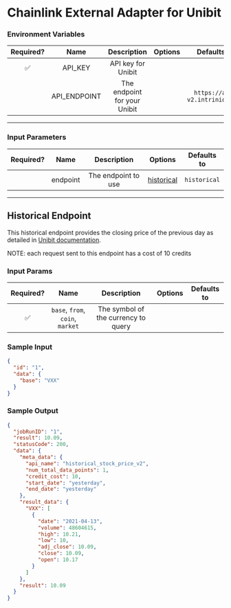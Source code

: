 # Chainlink External Adapter for Unibit

### Environment Variables

| Required? |     Name     |         Description          | Options |          Defaults to           |
| :-------: | :----------: | :--------------------------: | :-----: | :----------------------------: |
|    ✅     |   API_KEY    |      API key for Unibit      |         |                                |
|           | API_ENDPOINT | The endpoint for your Unibit |         | `https://api-v2.intrinio.com/` |

---

### Input Parameters

| Required? |   Name   |     Description     |              Options               | Defaults to  |
| :-------: | :------: | :-----------------: | :--------------------------------: | :----------: |
|           | endpoint | The endpoint to use | [historical](#Historical-Endpoint) | `historical` |

---

## Historical Endpoint

This historical endpoint provides the closing price of the previous day as detailed in [Unibit documentation](https://unibit.ai/api/docs/V2.0/historical_stock_price).

NOTE: each request sent to this endpoint has a cost of 10 credits

### Input Params

| Required? |               Name               |             Description             | Options | Defaults to |
| :-------: | :------------------------------: | :---------------------------------: | :-----: | :---------: |
|    ✅     | `base`, `from`, `coin`, `market` | The symbol of the currency to query |         |             |

### Sample Input

```json
{
  "id": "1",
  "data": {
    "base": "VXX"
  }
}
```

### Sample Output

```json
{
  "jobRunID": "1",
  "result": 10.09,
  "statusCode": 200,
  "data": {
    "meta_data": {
      "api_name": "historical_stock_price_v2",
      "num_total_data_points": 1,
      "credit_cost": 10,
      "start_date": "yesterday",
      "end_date": "yesterday"
    },
    "result_data": {
      "VXX": [
        {
          "date": "2021-04-13",
          "volume": 48604615,
          "high": 10.21,
          "low": 10,
          "adj_close": 10.09,
          "close": 10.09,
          "open": 10.17
        }
      ]
    },
    "result": 10.09
  }
}
```
